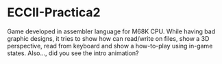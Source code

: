 # ECCII-Practica2
Game developed in assembler language for M68K CPU.
While having bad graphic designs, it tries to show how can read/write on files, show a 3D perspective, read from keyboard and show a how-to-play using in-game states.
Also..., did you see the intro animation?
